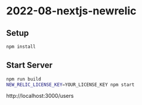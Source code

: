 # 2022-08-nextjs-newrelic

## Setup

```sh
npm install
```

## Start Server

```sh
npm run build
NEW_RELIC_LICENSE_KEY=YOUR_LICENSE_KEY npm start
```

http://localhost:3000/users
